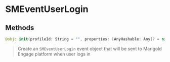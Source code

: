 # SMEventUserLogin

## Methods
```swift
@objc init(profileId: String = "", properties: [AnyHashable: Any]? = nil)
```

>Create an ``SMEventUserLogin`` event object that will be sent to Marigold Engage platform when user logs in<br/>